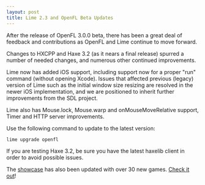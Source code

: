```yaml
---
layout: post
title: Lime 2.3 and OpenFL Beta Updates
---
```


After the release of OpenFL 3.0.0 beta, there has been a great deal of feedback and contributions as OpenFL and Lime continue to move forward.

Changes to HXCPP and Haxe 3.2 (as it nears a final release) spurred a number of needed changes, and numerous other continued improvements.

Lime now has added iOS support, including support now for a proper "run" command (without opening Xcode). Issues that affected previous (legacy) version of Lime such as the initial window size resizing are resolved in the newer iOS implementation, and we are positioned to inherit further improvements from the SDL project.

Lime also has Mouse.lock, Mouse.warp and onMouseMoveRelative support, Timer and HTTP server improvements.

Use the following command to update to the latest version:

```bash
lime upgrade openfl
```

If you are testing Haxe 3.2, be sure you have the latest haxelib client in order to avoid possible issues.

The [showcase](/showcase) has also been updated with over 30 new games. [Check it out](/showcase)!